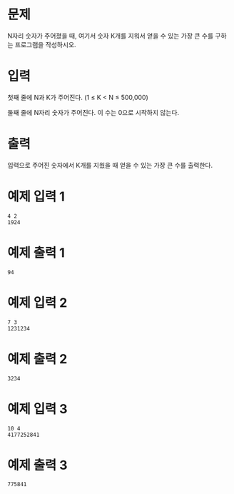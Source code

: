 # 문제

N자리 숫자가 주어졌을 때, 여기서 숫자 K개를 지워서 얻을 수 있는 가장 큰 수를 구하는 프로그램을 작성하시오.

# 입력

첫째 줄에 N과 K가 주어진다. (1 ≤ K < N ≤ 500,000)

둘째 줄에 N자리 숫자가 주어진다. 이 수는 0으로 시작하지 않는다.

# 출력 

입력으로 주어진 숫자에서 K개를 지웠을 때 얻을 수 있는 가장 큰 수를 출력한다.

# 예제 입력 1

```
4 2
1924
```

# 예제 출력 1

```
94
```

# 예제 입력 2

```
7 3
1231234
```

# 예제 출력 2

```
3234
```

# 예제 입력 3

```
10 4
4177252841
```

# 예제 출력 3

```
775841
```